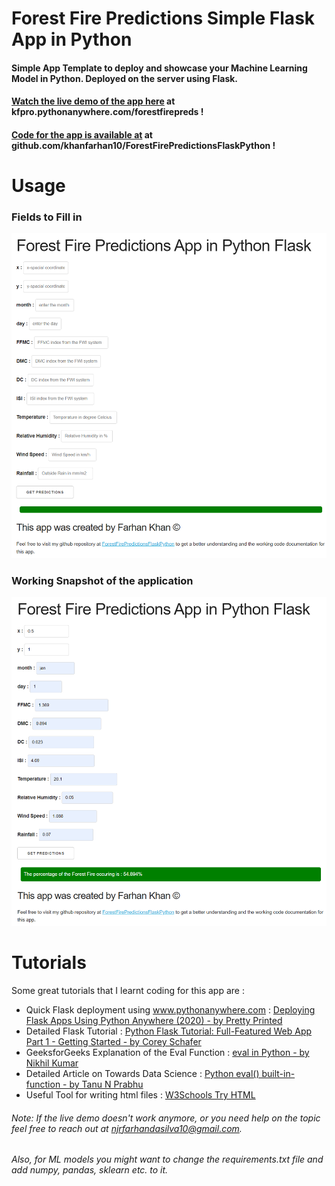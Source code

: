 # Forest Fire Predictions Simple Flask App in Python

#### Simple App Template to deploy and showcase your Machine Learning Model in Python. Deployed on the server using Flask.

#### [Watch the live demo of the app here](http://kfpro.pythonanywhere.com/forestfirepreds) at kfpro.pythonanywhere.com/forestfirepreds !

#### [Code for the app is available at](https://github.com/khanfarhan10/ForestFirePredictionsFlaskPython) at github.com/khanfarhan10/ForestFirePredictionsFlaskPython !

# Usage

### Fields to Fill in

![Fields](/images/fields.png)

### Working Snapshot of the application

![Working Screenshot](/images/working.png)

# Tutorials

Some great tutorials that I learnt coding for this app are :

- Quick Flask deployment using www.pythonanywhere.com : [Deploying Flask Apps Using Python Anywhere (2020) - by Pretty Printed](https://www.youtube.com/watch?v=5jbdkOlf4cY)
- Detailed Flask Tutorial : [Python Flask Tutorial: Full-Featured Web App Part 1 - Getting Started - by Corey Schafer](https://www.youtube.com/watch?v=MwZwr5Tvyxo)
- GeeksforGeeks Explanation of the Eval Function : [eval in Python - by Nikhil Kumar](https://www.geeksforgeeks.org/eval-in-python/)
- Detailed Article on Towards Data Science : [Python eval() built-in-function - by Tanu N Prabhu](https://towardsdatascience.com/python-eval-built-in-function-601f87db191)
- Useful Tool for writing html files : [W3Schools Try HTML](https://www.w3schools.com/tags/tryit.asp?filename=tryhtml_form_checkbox)

###### Note: If the live demo doesn't work anymore, or you need help on the topic feel free to reach out at njrfarhandasilva10@gmail.com.

###### Also, for ML models you might want to change the requirements.txt file and add numpy, pandas, sklearn etc. to it.

